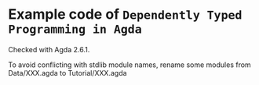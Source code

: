 Example code of `Dependently Typed Programming in Agda`
===

Checked with Agda 2.6.1.

To avoid conflicting with stdlib module names, rename some modules from Data/XXX.agda to Tutorial/XXX.agda
